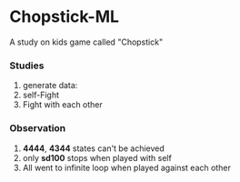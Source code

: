 # Chopstick-ML
A study on kids game called "Chopstick"

### Studies
1. generate data:  
2. self-Fight
3. Fight with each other

### Observation 
1. **4444**, **4344** states can't be achieved
2. only **sd100** stops when played with self 
3. All went to infinite loop when played against each other
